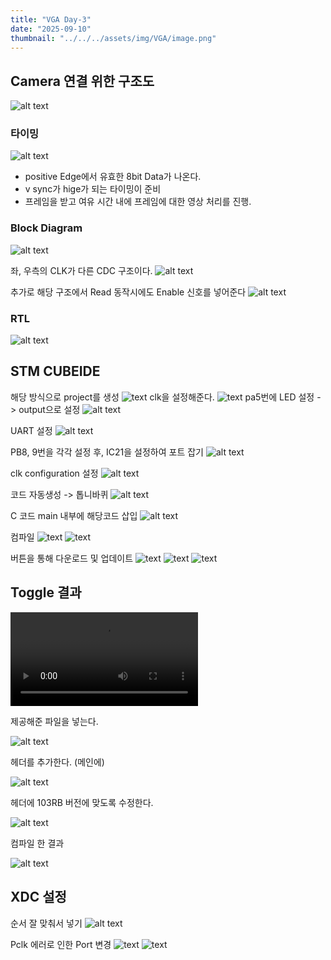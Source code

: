 ```yaml
---
title: "VGA Day-3"
date: "2025-09-10"
thumbnail: "../../../assets/img/VGA/image.png"
---
```


## Camera 연결 위한 구조도
![alt text](<../../../assets/img/VGA/day-3/스크린샷 2025-09-10 095019.png>)

### 타이밍
![alt text](<../../../assets/img/VGA/day-3/스크린샷 2025-09-10 103722.png>)

- positive Edge에서 유효한 8bit Data가 나온다.
- v sync가 hige가 되는 타이밍이 준비
- 프레임을 받고 여유 시간 내에 프레임에 대한 영상 처리를 진행.

### Block Diagram
![alt text](<../../../assets/img/VGA/day-3/스크린샷 2025-09-10 105516.png>)

좌, 우측의 CLK가 다른 CDC 구조이다.
![alt text](<../../../assets/img/VGA/day-3/스크린샷 2025-09-10 105806.png>)

추가로 해당 구조에서 Read 동작시에도 Enable 신호를 넣어준다
![alt text](<../../../assets/img/VGA/day-3/스크린샷 2025-09-10 112257.png>)


### RTL
![alt text](<../../../assets/img/VGA/day-3/스크린샷 2025-09-10 124711.png>)




## STM CUBEIDE
해당 방식으로 project를 생성
![text](<../../../assets/img/VGA/day-3/스크린샷 2025-09-10 140759.png>) 
clk을 설정해준다.
![text](<../../../assets/img/VGA/day-3/스크린샷 2025-09-10 140834.png>)
pa5번에 LED 설정 -> output으로 설정 
![alt text](<../../../assets/img/VGA/day-3/스크린샷 2025-09-10 141033.png>)

UART 설정
![alt text](<../../../assets/img/VGA/day-3/스크린샷 2025-09-10 141201.png>)

PB8, 9번을 각각 설정 후, IC21을 설정하여 포트 잡기
![alt text](<../../../assets/img/VGA/day-3/스크린샷 2025-09-10 141201.png>)

clk configuration 설정
![alt text](<화면 캡처 2025-09-10 141839.png>)

코드 자동생성 -> 톱니바퀴
![alt text](<../../../assets/img/VGA/day-3/스크린샷 2025-09-10 142152.png>)

C 코드 main 내부에 해당코드 삽입
![alt text](<../../../assets/img/VGA/day-3/스크린샷 2025-09-10 142611.png>)

컴파일
![text](<../../../assets/img/VGA/day-3/스크린샷 2025-09-10 142640.png>) ![text](<../../../assets/img/VGA/day-3/스크린샷 2025-09-10 142654.png>)

버튼을 통해 다운로드 및 업데이트
![text](<../../../assets/img/VGA/day-3/스크린샷 2025-09-10 143316.png>) ![text](<../../../assets/img/VGA/day-3/스크린샷 2025-09-10 143359.png>) ![text](<../../../assets/img/VGA/day-3/스크린샷 2025-09-10 143324.png>)

## Toggle 결과
<video controls src="../../../assets/img/VGA/day-3/toggle.mp4" title="Title"></video>


제공해준 파일을 넣는다.

![alt text](<../../../assets/img/VGA/day-3/스크린샷 2025-09-10 150839.png>)

헤더를 추가한다. (메인에)

![alt text](<../../../assets/img/VGA/day-3/스크린샷 2025-09-10 151104.png>)

헤더에 103RB 버전에 맞도록 수정한다.

![alt text](<../../../assets/img/VGA/day-3/스크린샷 2025-09-10 150940.png>)

컴파일 한 결과

![alt text](<../../../assets/img/VGA/day-3/스크린샷 2025-09-10 150954.png>)


## XDC 설정
순서 잘 맞춰서 넣기
![alt text](<../../../assets/img/VGA/day-3/스크린샷 2025-09-10 152521.png>)

Pclk 에러로 인한 Port 변경
![text](<../../../assets/img/VGA/day-3/스크린샷 2025-09-10 152859.png>) ![text](<../../../assets/img/VGA/day-3/스크린샷 2025-09-10 152913.png>)